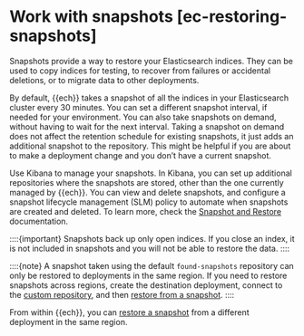 # Work with snapshots [ec-restoring-snapshots]

Snapshots provide a way to restore your Elasticsearch indices. They can be used to copy indices for testing, to recover from failures or accidental deletions, or to migrate data to other deployments.

By default, {{ech}} takes a snapshot of all the indices in your Elasticsearch cluster every 30 minutes. You can set a different snapshot interval, if needed for your environment. You can also take snapshots on demand, without having to wait for the next interval. Taking a snapshot on demand does not affect the retention schedule for existing snapshots, it just adds an additional snapshot to the repository. This might be helpful if you are about to make a deployment change and you don’t have a current snapshot.

Use Kibana to manage your snapshots. In Kibana, you can set up additional repositories where the snapshots are stored, other than the one currently managed by {{ech}}. You can view and delete snapshots, and configure a snapshot lifecycle management (SLM) policy to automate when snapshots are created and deleted. To learn more, check the [Snapshot and Restore](../../../deploy-manage/tools/snapshot-and-restore/create-snapshots.md) documentation.

::::{important} 
Snapshots back up only open indices. If you close an index, it is not included in snapshots and you will not be able to restore the data.
::::


::::{note} 
A snapshot taken using the default `found-snapshots` repository can only be restored to deployments in the same region. If you need to restore snapshots across regions, create the destination deployment, connect to the [custom repository](../../../deploy-manage/tools/snapshot-and-restore/elastic-cloud-hosted.md), and then [restore from a snapshot](../../../deploy-manage/tools/snapshot-and-restore/restore-snapshot.md).
::::


From within {{ech}}, you can [restore a snapshot](../../../deploy-manage/tools/snapshot-and-restore/restore-snapshot.md) from a different deployment in the same region.

